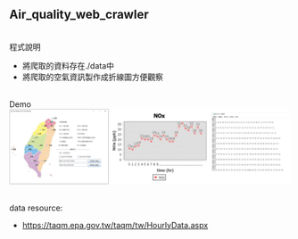 ## Air_quality_web_crawler

</br>程式說明
* 將爬取的資料存在./data中
* 將爬取的空氣資訊製作成折線圖方便觀察

</br>Demo
</br>
![image](README.png)

</br>data resource:
* https://taqm.epa.gov.tw/taqm/tw/HourlyData.aspx